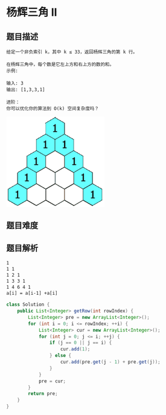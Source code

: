 # 杨辉三角 II

## 题目描述
    给定一个非负索引 k，其中 k ≤ 33，返回杨辉三角的第 k 行。

    在杨辉三角中，每个数是它左上方和右上方的数的和。
    示例:

    输入: 3
    输出: [1,3,3,1]
    
    进阶：
    你可以优化你的算法到 O(k) 空间复杂度吗？


![杨辉三角](../images/PascalTriangleAnimated2.gif)

## 题目难度

## 题目解析
    1
    1 1
    1 2 1
    1 3 3 1
    1 4 6 4 1
    a[i] = a[i-1] +a[i]

```Java
class Solution {
    public List<Integer> getRow(int rowIndex) {
        List<Integer> pre = new ArrayList<Integer>();
        for (int i = 0; i <= rowIndex; ++i) {
            List<Integer> cur = new ArrayList<Integer>();
            for (int j = 0; j <= i; ++j) {
                if (j == 0 || j == i) {
                    cur.add(1);
                } else {
                    cur.add(pre.get(j - 1) + pre.get(j));
                }
            }
            pre = cur;
        }
        return pre;
    }
}
```